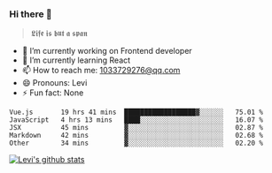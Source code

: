 ### Hi there 👋

> 𝕷𝖎𝖋𝖊 𝖎𝖘 𝖇𝖚𝖙 𝖆 𝖘𝖕𝖆𝖓

- 🔭 I’m currently working on Frontend developer
- 🌱 I’m currently learning React
- 📫 How to reach me: 1033729276@qq.com
- 😄 Pronouns: Levi
- ⚡ Fun fact: None


<!--START_SECTION:waka-->
```text
Vue.js       19 hrs 41 mins  ██████████████████▓░░░░░░   75.01 % 
JavaScript   4 hrs 13 mins   ████░░░░░░░░░░░░░░░░░░░░░   16.07 % 
JSX          45 mins         ▓░░░░░░░░░░░░░░░░░░░░░░░░   02.87 % 
Markdown     42 mins         ▓░░░░░░░░░░░░░░░░░░░░░░░░   02.68 % 
Other        34 mins         ▓░░░░░░░░░░░░░░░░░░░░░░░░   02.20 % 
```
<!--END_SECTION:waka-->


[![Levi's github stats](https://github-readme-stats.vercel.app/api?username=chaossssss)](https://github.com/anuraghazra/github-readme-stats)